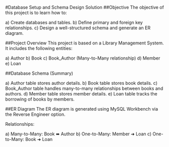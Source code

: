 #Database Setup and Schema Design Solution
##Objective
The objective of this project is to learn how to:

a) Create databases and tables.
b) Define primary and foreign key relationships.
c) Design a well-structured schema and generate an ER diagram.

##Project Overview
This project is based on a Library Management System. It includes the following entities:

a) Author
b) Book
c) Book_Author (Many-to-Many relationship)
d) Member
e) Loan

##Database Schema (Summary)

a) Author table stores author details.
b) Book table stores book details.
c) Book_Author table handles many-to-many relationships between books and authors.
d) Member table stores member details.
e) Loan table tracks the borrowing of books by members.

##ER Diagram
The ER diagram is generated using MySQL Workbench via the Reverse Engineer option.

Relationships:

a) Many-to-Many: Book ⬌ Author
b) One-to-Many: Member ➜ Loan
c) One-to-Many: Book ➜ Loan

